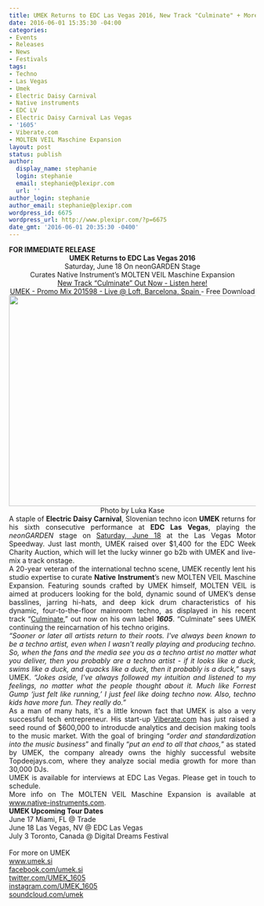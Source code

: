 ```yaml
---
title: UMEK Returns to EDC Las Vegas 2016, New Track "Culminate" + More
date: 2016-06-01 15:35:30 -04:00
categories:
- Events
- Releases
- News
- Festivals
tags:
- Techno
- Las Vegas
- Umek
- Electric Daisy Carnival
- Native instruments
- EDC LV
- Electric Daisy Carnival Las Vegas
- '1605'
- Viberate.com
- MOLTEN VEIL Maschine Expansion
layout: post
status: publish
author:
  display_name: stephanie
  login: stephanie
  email: stephanie@plexipr.com
  url: ''
author_login: stephanie
author_email: stephanie@plexipr.com
wordpress_id: 6675
wordpress_url: http://www.plexipr.com/?p=6675
date_gmt: '2016-06-01 20:35:30 -0400'
---
```


<div>
<div dir="ltr"><b>FOR IMMEDIATE RELEASE</b></div>
</div>
<div>
<div dir="ltr"></div>
<div dir="ltr" style="text-align: center;"><strong>UMEK Returns to EDC Las Vegas 2016</strong></div>
<div dir="ltr" style="text-align: center;">Saturday, June 18 On neonGARDEN Stage</div>
<div dir="ltr" style="text-align: center;">Curates Native Instrument’s MOLTEN VEIL Maschine Expansion</div>
<div dir="ltr" style="text-align: center;"><a href="https://soundcloud.com/umek/umek-culminate" target="_blank" data-saferedirecturl="https://www.google.com/url?hl=en&amp;q=https://soundcloud.com/umek/umek-culminate&amp;source=gmail&amp;ust=1468355673055000&amp;usg=AFQjCNF1E4tA-2l-8fAaAvVniTJAImdmcA">New Track “Culminate” Out Now - Listen here!</a></div>
<div dir="ltr" style="text-align: center;"><a href="https://soundcloud.com/umek/umek-promo-mix-201598-loft-barcelona-spain-2016" target="_blank" data-saferedirecturl="https://www.google.com/url?hl=en&amp;q=https://soundcloud.com/umek/umek-promo-mix-201598-loft-barcelona-spain-2016&amp;source=gmail&amp;ust=1468355673055000&amp;usg=AFQjCNG5eAp7MNMuZUyjkZC8jmCsA-qxDg">UMEK - Promo Mix 201598 - Live @ Loft, Barcelona, Spain </a>- Free Download</div>
</div>
<div>
<div dir="ltr"></div>
<div dir="ltr"><img class="CToWUd a6T" tabindex="0" src="https://ci4.googleusercontent.com/proxy/JHiOUwiGpilbQR-FdC8fpw7Ynev_gWL2RVudtgPOgLrcUOkRVpGeqovJ_EYYRmEpHiSGbLGhEK1FW_-fbAYl43_AgIv5Nx37WwRGW9tQ8N25gdrcjGRHZNAvBg=s0-d-e1-ft#http://img.ymlp58.com/plexipr_UMEKPressPhotoWEBPhotoLukaKase07--1.jpg" width="600" height="429" /></div>
</div>
<div>
<div dir="ltr">
<div>
<div>
<div dir="ltr" style="text-align: center;">Photo by Luka Kase</div>
<div dir="ltr"></div>
<div dir="ltr">
<div dir="ltr">
<div dir="ltr">
<div dir="ltr">
<div dir="ltr">
<div dir="ltr" style="text-align: justify;">A staple of <strong>Electric Daisy Carnival</strong>, Slovenian techno icon <strong>UMEK</strong> returns for his sixth consecutive performance at <strong>EDC Las Vegas</strong>, playing the <em>neonGARDEN</em> stage on <span style="text-decoration: underline;">Saturday, June 18</span> at the Las Vegas Motor Speedway. Just last month, UMEK raised over $1,400 for the EDC Week Charity Auction, which will let the lucky winner go b2b with UMEK and live-mix a track onstage.</div>
<div dir="ltr" style="text-align: justify;">A 20-year veteran of the international techno scene, UMEK recently lent his studio expertise to curate <strong>Native</strong> <strong>Instrument</strong>’s new MOLTEN VEIL Maschine Expansion. Featuring sounds crafted by UMEK himself, MOLTEN VEIL is aimed at producers looking for the bold, dynamic sound of UMEK’s dense basslines, jarring hi-hats, and deep kick drum characteristics of his dynamic, four-to-the-floor mainroom techno, as displayed in his recent track “<a href="https://soundcloud.com/umek/umek-culminate" target="_blank" data-saferedirecturl="https://www.google.com/url?hl=en&amp;q=https://soundcloud.com/umek/umek-culminate&amp;source=gmail&amp;ust=1468355673055000&amp;usg=AFQjCNF1E4tA-2l-8fAaAvVniTJAImdmcA">Culminate</a>,” out now on his own label <em><strong>1605</strong></em>. “Culminate” sees UMEK continuing the reincarnation of his techno origins.</div>
<div dir="ltr" style="text-align: justify;"><em>“Sooner or later all artists return to their roots. I've always been known to be a techno artist, even when I wasn't really playing and producing techno. So, when the fans and the media see you as a techno artist no matter what you deliver, then you probably are a techno artist - if it looks like a duck, swims like a duck, and quacks like a duck, then it probably is a duck,”</em> says UMEK. <em>“Jokes aside, I've always followed my intuition and listened to my feelings, no matter what the people thought about it. Much like Forrest Gump ‘just felt like running,’ I just feel like doing techno now. Also, techno kids have more fun. They really do.”</em></div>
<div dir="ltr" style="text-align: justify;">As a man of many hats, it's a little known fact that UMEK is also a very successful tech entrepreneur. His start-up <a href="http://viberate.com/" target="_blank" data-saferedirecturl="https://www.google.com/url?hl=en&amp;q=http://viberate.com/&amp;source=gmail&amp;ust=1468355673055000&amp;usg=AFQjCNHsQgRvQ6xgLc819y4X6LipGMxHEw">Viberate.com</a> has just raised a seed round of $600,000 to introducde analytics and decision making tools to the music market. With the goal of bringing “<i>order and standardization into the music business</i>” and finally “<i>put an end to all that chaos,</i>” as stated by UMEK, the company already owns the highly successful website Topdeejays.com, where they analyze social media growth for more than 30,000 DJs.</div>
<div dir="ltr" style="text-align: justify;">UMEK is available for interviews at EDC Las Vegas. Please get in touch to schedule.</div>
</div>
<div dir="ltr" style="text-align: justify;"></div>
<div dir="ltr" style="text-align: justify;">More info on The MOLTEN VEIL Maschine Expansion is available at <a href="http://www.native-instruments.com/en/products/maschine/maschine-expansions/molten-veil/" target="_blank" data-saferedirecturl="https://www.google.com/url?hl=en&amp;q=http://www.native-instruments.com/en/products/maschine/maschine-expansions/molten-veil/&amp;source=gmail&amp;ust=1468355673055000&amp;usg=AFQjCNFbtuEpAHIB6dNz4gLjSnOXONPbfw">www.native-instruments.com</a>.</div>
<div dir="ltr"></div>
<div dir="ltr"><b>UMEK Upcoming Tour Dates</b></div>
<div dir="ltr">June 17 Miami, FL @ Trade</div>
<div dir="ltr">June 18 Las Vegas, NV @ EDC Las Vegas</div>
<div dir="ltr">July 3 Toronto, Canada @ Digital Dreams Festival</div>
<div dir="ltr"><b> </b></div>
<div dir="ltr">For more on UMEK</div>
<div dir="ltr"><a href="http://www.umek.si/" target="_blank" data-saferedirecturl="https://www.google.com/url?hl=en&amp;q=http://www.umek.si/&amp;source=gmail&amp;ust=1468355673055000&amp;usg=AFQjCNF3MhzADr0D80-m2MOMJxGFk-NwqQ">www.umek.si</a></div>
<div dir="ltr"><a href="http://facebook.com/umek.si" target="_blank" data-saferedirecturl="https://www.google.com/url?hl=en&amp;q=http://facebook.com/umek.si&amp;source=gmail&amp;ust=1468355673055000&amp;usg=AFQjCNFn_-RQRtK-2WuZMxfKVTDFhX621g">facebook.com/umek.si</a></div>
<div dir="ltr"><a href="http://twitter.com/UMEK_1605" target="_blank" data-saferedirecturl="https://www.google.com/url?hl=en&amp;q=http://twitter.com/UMEK_1605&amp;source=gmail&amp;ust=1468355673055000&amp;usg=AFQjCNGPcY6pEDLap7GD2i8gBWBI5gKwoA">twitter.com/UMEK_1605</a></div>
<div dir="ltr"><a href="http://instagram.com/UMEK_1605" target="_blank" data-saferedirecturl="https://www.google.com/url?hl=en&amp;q=http://instagram.com/UMEK_1605&amp;source=gmail&amp;ust=1468355673055000&amp;usg=AFQjCNGhVHcE-9xrEYN6o09Rh8GhvtVcWg">instagram.com/UMEK_1605</a></div>
<div dir="ltr"><a href="http://soundcloud.com/umek" target="_blank" data-saferedirecturl="https://www.google.com/url?hl=en&amp;q=http://soundcloud.com/umek&amp;source=gmail&amp;ust=1468355673055000&amp;usg=AFQjCNE9qnjKiEroWeFhYOFE-viDgMPUEw">soundcloud.com/umek</a></div>
</div>
</div>
</div>
</div>
</div>
</div>
</div>
</div>
